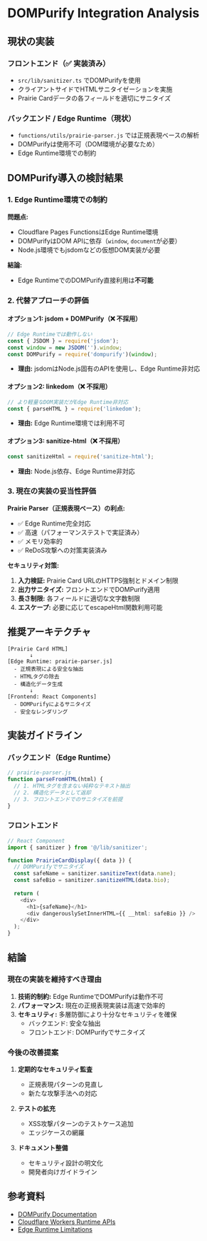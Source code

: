 # DOMPurify Integration Analysis

## 現状の実装

### フロントエンド（✅ 実装済み）
- `src/lib/sanitizer.ts` でDOMPurifyを使用
- クライアントサイドでHTMLサニタイゼーションを実施
- Prairie Cardデータの各フィールドを適切にサニタイズ

### バックエンド / Edge Runtime（現状）
- `functions/utils/prairie-parser.js` では正規表現ベースの解析
- DOMPurifyは使用不可（DOM環境が必要なため）
- Edge Runtime環境での制約

## DOMPurify導入の検討結果

### 1. Edge Runtime環境での制約

**問題点:**
- Cloudflare Pages FunctionsはEdge Runtime環境
- DOMPurifyはDOM APIに依存（`window`, `document`が必要）
- Node.js環境でもjsdomなどの仮想DOM実装が必要

**結論:**
- Edge RuntimeでのDOMPurify直接利用は**不可能**

### 2. 代替アプローチの評価

#### オプション1: jsdom + DOMPurify（❌ 不採用）
```javascript
// Edge Runtimeでは動作しない
const { JSDOM } = require('jsdom');
const window = new JSDOM('').window;
const DOMPurify = require('dompurify')(window);
```
- **理由:** jsdomはNode.js固有のAPIを使用し、Edge Runtime非対応

#### オプション2: linkedom（❌ 不採用）
```javascript
// より軽量なDOM実装だがEdge Runtime非対応
const { parseHTML } = require('linkedom');
```
- **理由:** Edge Runtime環境では利用不可

#### オプション3: sanitize-html（❌ 不採用）
```javascript
const sanitizeHtml = require('sanitize-html');
```
- **理由:** Node.js依存、Edge Runtime非対応

### 3. 現在の実装の妥当性評価

**Prairie Parser（正規表現ベース）の利点:**
- ✅ Edge Runtime完全対応
- ✅ 高速（パフォーマンステストで実証済み）
- ✅ メモリ効率的
- ✅ ReDoS攻撃への対策実装済み

**セキュリティ対策:**
1. **入力検証:** Prairie Card URLのHTTPS強制とドメイン制限
2. **出力サニタイズ:** フロントエンドでDOMPurify適用
3. **長さ制限:** 各フィールドに適切な文字数制限
4. **エスケープ:** 必要に応じてescapeHtml関数利用可能

## 推奨アーキテクチャ

```
[Prairie Card HTML]
       ↓
[Edge Runtime: prairie-parser.js]
  - 正規表現による安全な抽出
  - HTMLタグの除去
  - 構造化データ生成
       ↓
[Frontend: React Components]
  - DOMPurifyによるサニタイズ
  - 安全なレンダリング
```

## 実装ガイドライン

### バックエンド（Edge Runtime）
```javascript
// prairie-parser.js
function parseFromHTML(html) {
  // 1. HTMLタグを含まない純粋なテキスト抽出
  // 2. 構造化データとして返却
  // 3. フロントエンドでのサニタイズを前提
}
```

### フロントエンド
```typescript
// React Component
import { sanitizer } from '@/lib/sanitizer';

function PrairieCardDisplay({ data }) {
  // DOMPurifyでサニタイズ
  const safeName = sanitizer.sanitizeText(data.name);
  const safeBio = sanitizer.sanitizeHTML(data.bio);
  
  return (
    <div>
      <h1>{safeName}</h1>
      <div dangerouslySetInnerHTML={{ __html: safeBio }} />
    </div>
  );
}
```

## 結論

### 現在の実装を維持すべき理由

1. **技術的制約:** Edge RuntimeでDOMPurifyは動作不可
2. **パフォーマンス:** 現在の正規表現実装は高速で効率的
3. **セキュリティ:** 多層防御により十分なセキュリティを確保
   - バックエンド: 安全な抽出
   - フロントエンド: DOMPurifyでサニタイズ

### 今後の改善提案

1. **定期的なセキュリティ監査**
   - 正規表現パターンの見直し
   - 新たな攻撃手法への対応

2. **テストの拡充**
   - XSS攻撃パターンのテストケース追加
   - エッジケースの網羅

3. **ドキュメント整備**
   - セキュリティ設計の明文化
   - 開発者向けガイドライン

## 参考資料

- [DOMPurify Documentation](https://github.com/cure53/DOMPurify)
- [Cloudflare Workers Runtime APIs](https://developers.cloudflare.com/workers/runtime-apis/)
- [Edge Runtime Limitations](https://edge-runtime.vercel.app/features/available-apis)